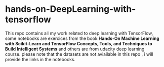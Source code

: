 # hands-on-DeepLearning-with-tensorflow

This repo contains all my work related to deep learning with TensorFlow, some notebooks are exercices from the book 
**Hands-On Machine Learning with Scikit-Learn and TensorFlow Concepts, Tools, and Techniques to Build Intelligent Systems** 
and others are from udacity deep learning course.
please note that the datasets are not aviailable in this repo , i will provide the  links in the notebooks.
